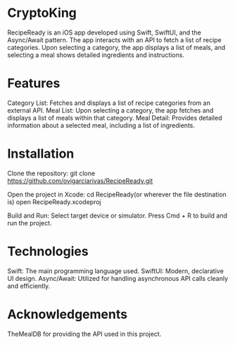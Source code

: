 # CryptoKing

RecipeReady is an iOS app developed using Swift, SwiftUI, and the Async/Await pattern. 
The app interacts with an API to fetch a list of recipe categories. 
Upon selecting a category, the app displays a list of meals, and selecting a meal shows detailed ingredients and instructions. 

# Features
Category List: Fetches and displays a list of recipe categories from an external API.
Meal List: Upon selecting a category, the app fetches and displays a list of meals within that category.
Meal Detail: Provides detailed information about a selected meal, including a list of ingredients.

# Installation
Clone the repository:
git clone https://github.com/ovigarciarivas/RecipeReady.git

Open the project in Xcode:
cd RecipeReady(or wherever the file destination is)
open RecipeReady.xcodeproj

Build and Run:
Select target device or simulator.
Press Cmd + R to build and run the project.

# Technologies

Swift: The main programming language used.
SwiftUI: Modern, declarative UI design.
Async/Await: Utilized for handling asynchronous API calls cleanly and efficiently.

# Acknowledgements

TheMealDB for providing the API used in this project.


